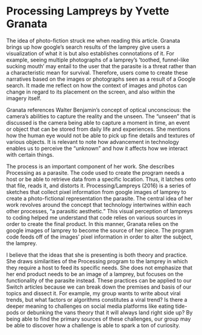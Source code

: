 # Processing Lampreys by Yvette Granata
The idea of photo-fiction struck me when reading this article. Granata brings up how google’s search results of the lamprey give users a visualization of what it is but also establishes connotations of it. For example, seeing multiple photographs of a lamprey’s ‘toothed, funnel-like sucking mouth’ may entail to the user that the parasite is a threat rather than a characteristic mean for survival. Therefore, users come to create these narratives based on the images or photographs seen as a result of a Google search. It made me reflect on how the context of images and photos can change in regard to its placement on the screen, and also within the imagery itself.

Granata references Walter Benjamin’s concept of optical unconscious: the camera’s abilities to capture the reality and the unseen. The “unseen” that is discussed is the camera being able to capture a moment in time, an event or object that can be stored from daily life and experiences. She mentions how the human eye would not be able to pick up fine details and textures of various objects. It is relevant to note how advancement in technology enables us to perceive the “unknown” and how it affects how we interact with certain things. 

The process is an important component of her work. She describes Processing as a parasite. The code used to create the program needs a host or be able to retrieve data from a specific location. Thus, it latches onto that file, reads it, and distorts it. Processing/Lampreys (2016) is a series of sketches that collect pixel information from google images of lamprey to create a photo-fictional representation the parasite. The central idea of her work revolves around the concept that technology intertwines within each other processes, “a parasitic aesthetic.” This visual perception of lampreys to coding helped me understand that code relies on various sources in order to create the final product. In this manner, Granata relies on the google images of lamprey to become the source of her piece. The program code feeds off of the images’ pixel information in order to alter the subject, the lamprey. 

I believe that the ideas that she is presenting is both theory and practice. She draws similarities of the Processing program to the lamprey in which they require a host to feed its specific needs. She does not emphasize that her end product needs to be an image of a lamprey, but focuses on the functionality of the parasite instead. These practices can be applied to our Switch articles because we can break down the premises and basis of our topics and dissect it. For example, my group wants to write about viral trends, but what factors or algorithms constitutes a viral trend? Is there a deeper meaning to challenges on social media platforms like eating tide-pods or debunking the vans theory that it will always land right side up? By being able to find the primary sources of these challenges, our group may be able to discover how a challenge is able to spark a ton of curiosity. 
